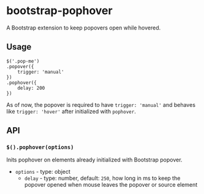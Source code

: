 # bootstrap-pophover

A Bootstrap extension to keep popovers open while hovered.

## Usage

    $('.pop-me')
    .popover({
        trigger: 'manual'
    })
    .pophover({
        delay: 200
    })

As of now, the popover is required to have `trigger: 'manual'` and behaves like `trigger: 'hover'` after initialized with `pophover`.

## API

### `$().pophover(options)`

Inits pophover on elements already initialized with Bootstrap popover.

* `options` - type: object
    * `delay` - type: number, default: `250`, how long in ms to keep the popover opened when mouse leaves the popover or source element

